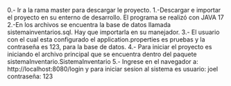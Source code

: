 0.- Ir a la rama master para descargar le proyecto.	
1.-Descargar e importar el proyecto en su enterno de desarrollo. El programa se realizó con JAVA 17
2.-En los archivos se encuentra la base de datos llamada sistemainventarios.sql. Hay que importarla en su manejador.
3.- El usuario con el cual esta configurado el application.properties es pruebas y la contraseña es 123, para la base de datos.
4.- Para iniciar el proyecto es iniciando el archivo principal que se encuentra dentro del paquete sistemaInventario.SistemaInventario
5.- Ingrese en el navegador a: http://localhost:8080/login y para iniciar sesion al sistema es usuario: joel  contraseña: 123
